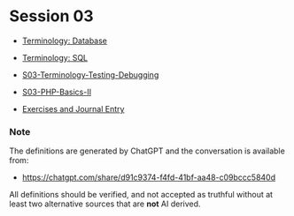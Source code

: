# Session 03


- [Terminology: Database](../session-03/S03-Terminology-Database.md)
- [Terminology: SQL](../session-03/S03-Terminology-SQL.md)
- [S03-Terminology-Testing-Debugging](../session-03/S03-Terminology-Testing-Debugging.md)
- [S03-PHP-Basics-II](../session-03/S03-PHP-Basics-II.md)

- [Exercises and Journal Entry](../session-03-Exercises-and-Journal-Entry.md)


### Note

The definitions are generated by ChatGPT and the conversation is available from:

- https://chatgpt.com/share/d91c9374-f4fd-41bf-aa48-c09bccc5840d

All definitions should be verified, and not accepted as truthful without at least two alternative sources that are **not** AI derived.
